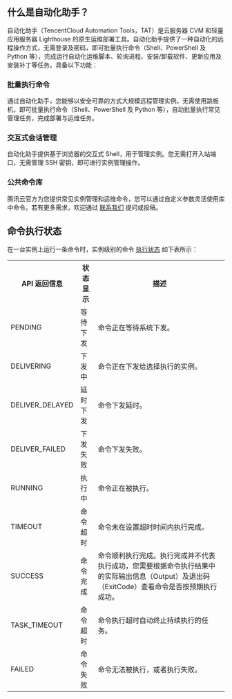 ## 什么是自动化助手？
自动化助手（TencentCloud Automation Tools，TAT）是云服务器 CVM 和轻量应用服务器 Lighthouse 的原生运维部署工具。自动化助手提供了一种自动化的远程操作方式，无需登录及密码，即可批量执行命令（Shell、PowerShell 及 Python 等），完成运行自动化运维脚本、轮询进程、安装/卸载软件、更新应用及安装补丁等任务。具备以下功能：

###  批量执行命令
通过自动化助手，您能够以安全可靠的方式大规模远程管理实例。无需使用跳板机，即可批量执行命令（Shell、PowerShell 及 Python 等），自动批量执行常见管理任务，完成部署与运维任务。

### 交互式会话管理
自动化助手提供基于浏览器的交互式 Shell，用于管理实例。您无需打开入站端口，无需管理 SSH 密钥，即可进行实例管理操作。

### 公共命令库
腾讯云官方为您提供常见实例管理和运维命令，您可以通过自定义参数灵活使用库中命令。若有更多需求，欢迎通过 [联系我们](https://cloud.tencent.com/document/product/1340/52587) 提问或投稿。



## 命令执行状态[](id:Status)
在一台实例上运行一条命令时，实例级别的命令 [执行状态](https://cloud.tencent.com/document/product/1340/50824) 如下表所示：
<table>
<tr>
<th>API 返回信息</th><th>状态显示</th><th>描述</th>
</tr>
<tr>
<td>PENDING</td><td>等待下发</td>
<td>命令正在等待系统下发。</td>
</tr>
<tr>
<td>DELIVERING</td><td>下发中</td>
<td>命令正在下发给选择执行的实例。</td>
</tr>
<tr>
<td>DELIVER_DELAYED</td><td>延时下发</td>
<td>命令下发延时。</td>
</tr>
<tr>
<td>DELIVER_FAILED</td><td>下发失败</td>
<td>命令下发失败。</td>
</tr>
<tr>
<td>RUNNING</td><td>执行中</td>
<td>命令正在被执行。</td>
</tr>
<tr>
<td>TIMEOUT</td><td>命令超时</td>
<td>命令未在设置超时时间内执行完成。</td>
</tr>
<tr>
<td>SUCCESS</td><td>命令完成</td>
<td>命令顺利执行完成。执行完成并不代表执行成功，您需要根据命令执行结果中的实际输出信息（Output）及退出码（ExitCode）查看命令是否按预期执行成功。</td>
</tr>
<tr>
<td>TASK_TIMEOUT</td><td>命令超时</td>
<td>命令执行超时自动终止持续执行的任务。</td>
</tr>
<tr>
<td>FAILED</td><td>命令失败</td>
<td>命令无法被执行，或者执行失败。</td>
</tr>
</table>
